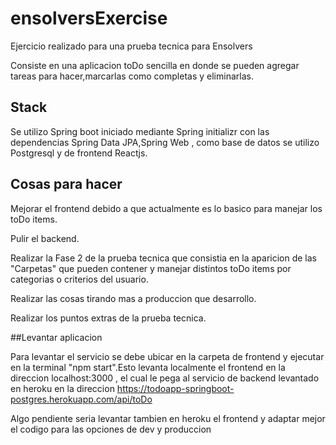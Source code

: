 # ensolversExercise

Ejercicio realizado para una prueba tecnica para Ensolvers

Consiste en una aplicacion toDo sencilla en donde se pueden agregar tareas para hacer,marcarlas como completas y eliminarlas.

## Stack

Se utilizo Spring boot iniciado mediante Spring initializr con las dependencias Spring Data JPA,Spring Web , como base de datos se utilizo Postgresql y de frontend Reactjs.



## Cosas para hacer

Mejorar el frontend debido a que actualmente es lo basico para manejar los toDo items.

Pulir el backend.

Realizar la Fase 2 de la prueba tecnica que consistia en la aparicion de las "Carpetas" que pueden contener y manejar distintos toDo items por categorias o
criterios del usuario.

Realizar las cosas tirando mas a produccion que desarrollo.

Realizar los puntos extras de la prueba tecnica.

##Levantar aplicacion

Para levantar el servicio se debe ubicar en la carpeta de frontend y ejecutar en la terminal "npm start".Esto levanta localmente el frontend en la direccion localhost:3000 , el cual le pega al servicio de backend levantado en heroku en la direccion https://todoapp-springboot-postgres.herokuapp.com/api/toDo

Algo pendiente seria levantar tambien en heroku el frontend y adaptar mejor el codigo para las opciones de dev y produccion
